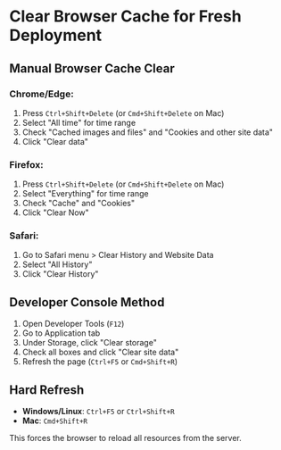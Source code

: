 # Clear Browser Cache for Fresh Deployment

## Manual Browser Cache Clear

### Chrome/Edge:
1. Press `Ctrl+Shift+Delete` (or `Cmd+Shift+Delete` on Mac)
2. Select "All time" for time range
3. Check "Cached images and files" and "Cookies and other site data"
4. Click "Clear data"

### Firefox:
1. Press `Ctrl+Shift+Delete` (or `Cmd+Shift+Delete` on Mac)
2. Select "Everything" for time range
3. Check "Cache" and "Cookies"
4. Click "Clear Now"

### Safari:
1. Go to Safari menu > Clear History and Website Data
2. Select "All History"
3. Click "Clear History"

## Developer Console Method

1. Open Developer Tools (`F12`)
2. Go to Application tab
3. Under Storage, click "Clear storage"
4. Check all boxes and click "Clear site data"
5. Refresh the page (`Ctrl+F5` or `Cmd+Shift+R`)

## Hard Refresh

- **Windows/Linux**: `Ctrl+F5` or `Ctrl+Shift+R`
- **Mac**: `Cmd+Shift+R`

This forces the browser to reload all resources from the server.

